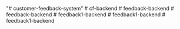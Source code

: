 "# customer-feedback-system" 
#   c f - b a c k e n d  
 #   f e e d b a c k - b a c k e n d  
 #   f e e d b a c k - b a c k e n d  
 #   f e e d b a c k 1 - b a c k e n d  
 #   f e e d b a c k 1 - b a c k e n d  
 #   f e e d b a c k 1 - b a c k e n d  
 
